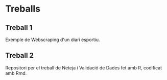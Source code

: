 # Treballs

## Treball 1
Exemple de Webscraping d'un diari esportiu.
## Treball 2
Repositori per el treball de Neteja i Validació de Dades fet amb R, codificat amb Rmd.
